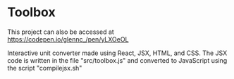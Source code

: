 # Toolbox

This project can also be accessed at https://codepen.io/glennc_/pen/yLXOeOL

Interactive unit converter made using React, JSX, HTML, and CSS. The JSX code is written in the file "src/toolbox.js" and converted to JavaScript using the script "compilejsx.sh"